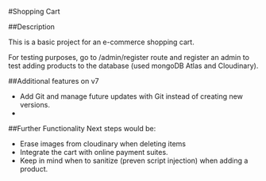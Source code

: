 #Shopping Cart 

##Description   

This is a basic project for an e-commerce shopping cart.

For testing purposes, go to /admin/register route and register an admin to test adding products
to the database (used mongoDB Atlas and Cloudinary).

##Additional features on v7
- Add Git and manage future updates with Git instead of creating new versions.
- 


##Further Functionality
Next steps would be:
- Erase images from cloudinary when deleting items
- Integrate the cart with online payment suites.
- Keep in mind when to sanitize (preven script injection) when adding a product.
